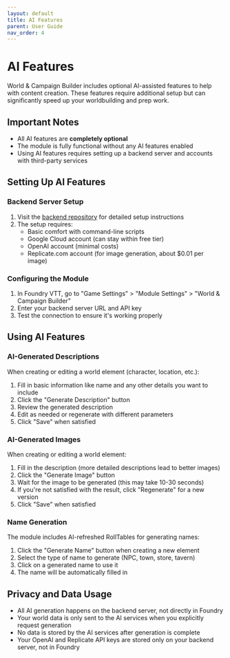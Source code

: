 ```yaml
---
layout: default
title: AI Features
parent: User Guide
nav_order: 4
---
```


# AI Features

World & Campaign Builder includes optional AI-assisted features to help with content creation. These features require additional setup but can significantly speed up your worldbuilding and prep work.

## Important Notes

- All AI features are **completely optional**
- The module is fully functional without any AI features enabled
- Using AI features requires setting up a backend server and accounts with third-party services

## Setting Up AI Features

### Backend Server Setup

1. Visit the [backend repository](https://github.com/dovrosenberg/fvtt-fcb-backend) for detailed setup instructions
2. The setup requires:
   - Basic comfort with command-line scripts
   - Google Cloud account (can stay within free tier)
   - OpenAI account (minimal costs)
   - Replicate.com account (for image generation, about $0.01 per image)

### Configuring the Module

1. In Foundry VTT, go to "Game Settings" > "Module Settings" > "World & Campaign Builder"
2. Enter your backend server URL and API key
3. Test the connection to ensure it's working properly

## Using AI Features

### AI-Generated Descriptions

When creating or editing a world element (character, location, etc.):

1. Fill in basic information like name and any other details you want to include
2. Click the "Generate Description" button
3. Review the generated description
4. Edit as needed or regenerate with different parameters
5. Click "Save" when satisfied

### AI-Generated Images

When creating or editing a world element:

1. Fill in the description (more detailed descriptions lead to better images)
2. Click the "Generate Image" button
3. Wait for the image to be generated (this may take 10-30 seconds)
4. If you're not satisfied with the result, click "Regenerate" for a new version
5. Click "Save" when satisfied

### Name Generation

The module includes AI-refreshed RollTables for generating names:

1. Click the "Generate Name" button when creating a new element
2. Select the type of name to generate (NPC, town, store, tavern)
3. Click on a generated name to use it
4. The name will be automatically filled in

## Privacy and Data Usage

- All AI generation happens on the backend server, not directly in Foundry
- Your world data is only sent to the AI services when you explicitly request generation
- No data is stored by the AI services after generation is complete
- Your OpenAI and Replicate API keys are stored only on your backend server, not in Foundry